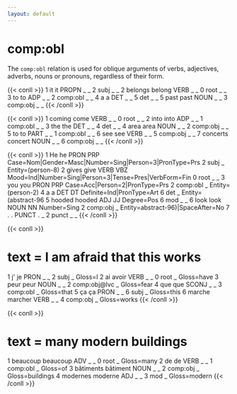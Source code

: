 ```yaml
---
layout: default
---
```


# **comp:obl**
The `comp:obl` relation is used for oblique arguments of verbs, adjectives, adverbs, nouns or pronouns, regardless of their form.

{{< conll >}}
1	it	it	PROPN	_	_	2	subj	_	_
2	belongs	belong	VERB	_	_	0	root	_	_
3	to	to	ADP	_	_	2	comp:obl	_	_
4	a	a	DET	_	_	5	det	_	_
5	past	past	NOUN	_	_	3	comp:obj	_	_
{{< /conll >}}

{{< conll >}}
1	coming	come	VERB	_	_	0	root	_	_
2	into	into	ADP	_	_	1	comp:obl	_	_
3	the	the	DET	_	_	4	det	_	_
4	area	area	NOUN	_	_	2	comp:obj	_	_
5	to	to	PART	_	_	1	comp:obl	_	_
6	see	see	VERB	_	_	5	comp:obj	_	_
7	concerts	concert	NOUN	_	_	6	comp:obj	_	_
{{< /conll >}}

{{< conll >}}
1	He	he	PRON	PRP	Case=Nom|Gender=Masc|Number=Sing|Person=3|PronType=Prs	2	subj	_	Entity=(person-8)
2	gives	give	VERB	VBZ	Mood=Ind|Number=Sing|Person=3|Tense=Pres|VerbForm=Fin	0	root	_	_
3	you	you	PRON	PRP	Case=Acc|Person=2|PronType=Prs	2	comp:obl	_	Entity=(person-2)
4	a	a	DET	DT	Definite=Ind|PronType=Art	6	det	_	Entity=(abstract-96
5	hooded	hooded	ADJ	JJ	Degree=Pos	6	mod	_	_
6	look	look	NOUN	NN	Number=Sing	2	comp:obj	_	Entity=abstract-96)|SpaceAfter=No
7	.	.	PUNCT	.	_	2	punct	_	_
{{< /conll >}}

{{< conll >}}
# text = I am afraid that this works
1	j'	je	PRON	_	_	2	subj	_	Gloss=I
2	ai	avoir	VERB	_	_	0	root	_	Gloss=have
3	peur	peur	NOUN	_	_	2	comp:obj@lvc	_	Gloss=fear
4	que	que	SCONJ	_	_	3	comp:obl	_	Gloss=that
5	ça	ça	PRON	_	_	6	subj	_	Gloss=this
6	marche	marcher	VERB	_	_	4	comp:obj	_	Gloss=works
{{< /conll >}}

{{< conll >}}
# text = many modern buildings
1	beaucoup	beaucoup	ADV	_	_	0	root	_	Gloss=many
2	de	de	VERB	_	_	1	comp:obl	_	Gloss=of
3	bâtiments	bâtiment	NOUN	_	_	2	comp:obj	_	Gloss=buildings
4	modernes	moderne	ADJ	_	_	3	mod	_	Gloss=modern
{{< /conll >}}
